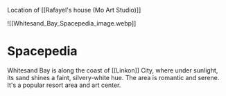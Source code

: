 Location of [[Rafayel's house (Mo Art Studio)]]

![[Whitesand_Bay_Spacepedia_image.webp]]
# Spacepedia
Whitesand Bay is along the coast of [[Linkon]] City, where under sunlight, its sand shines a faint, silvery-white hue. The area is romantic and serene. It's a popular resort area and art center.